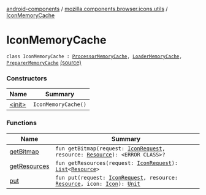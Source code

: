 [android-components](../../index.md) / [mozilla.components.browser.icons.utils](../index.md) / [IconMemoryCache](./index.md)

# IconMemoryCache

`class IconMemoryCache : `[`ProcessorMemoryCache`](../../mozilla.components.browser.icons.processor/-memory-icon-processor/-processor-memory-cache/index.md)`, `[`LoaderMemoryCache`](../../mozilla.components.browser.icons.loader/-memory-icon-loader/-loader-memory-cache/index.md)`, `[`PreparerMemoryCache`](../../mozilla.components.browser.icons.preparer/-memory-icon-preparer/-preparer-memory-cache/index.md) [(source)](https://github.com/mozilla-mobile/android-components/blob/master/components/browser/icons/src/main/java/mozilla/components/browser/icons/utils/IconMemoryCache.kt#L22)

### Constructors

| Name | Summary |
|---|---|
| [&lt;init&gt;](-init-.md) | `IconMemoryCache()` |

### Functions

| Name | Summary |
|---|---|
| [getBitmap](get-bitmap.md) | `fun getBitmap(request: `[`IconRequest`](../../mozilla.components.browser.icons/-icon-request/index.md)`, resource: `[`Resource`](../../mozilla.components.browser.icons/-icon-request/-resource/index.md)`): <ERROR CLASS>?` |
| [getResources](get-resources.md) | `fun getResources(request: `[`IconRequest`](../../mozilla.components.browser.icons/-icon-request/index.md)`): `[`List`](https://kotlinlang.org/api/latest/jvm/stdlib/kotlin.collections/-list/index.html)`<`[`Resource`](../../mozilla.components.browser.icons/-icon-request/-resource/index.md)`>` |
| [put](put.md) | `fun put(request: `[`IconRequest`](../../mozilla.components.browser.icons/-icon-request/index.md)`, resource: `[`Resource`](../../mozilla.components.browser.icons/-icon-request/-resource/index.md)`, icon: `[`Icon`](../../mozilla.components.browser.icons/-icon/index.md)`): `[`Unit`](https://kotlinlang.org/api/latest/jvm/stdlib/kotlin/-unit/index.html) |
